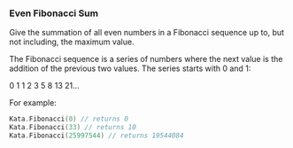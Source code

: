 ### Even Fibonacci Sum

Give the summation of all even numbers in a Fibonacci sequence up to, but not including, the maximum value.

The Fibonacci sequence is a series of numbers where the next value is the addition of the previous two values. The series starts with 0 and 1:

0 1 1 2 3 5 8 13 21...

For example:
```c
Kata.Fibonacci(0) // returns 0
Kata.Fibonacci(33) // returns 10
Kata.Fibonacci(25997544) // returns 19544084
